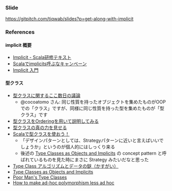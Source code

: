 ### Slide

https://gitpitch.com/tiqwab/slides?p=get-along-with-implicit

### References

#### implicit 概要

- [Implicit - Scala研修テキスト][6]
- [Scalaでimplicits呼ぶなキャンペーン][7]
- [Implicit 入門][8]

#### 型クラス

- [型クラスに関するここ数日の議論][1]
  - @cocoatomo さん: 同じ性質を持ったオブジェクトを集めたものがOOPでの「クラス」ですが、同様に同じ性質を持った型を集めたものが「型クラス」です
- [型クラスをOrderingを用いて説明してみる][2]
- [型クラスの真の力を見せる][3]
- [Scalaで型クラスを使おう！][10]
  - 「デザインパターンとしては、Strategyパターンに近いと言えばいいでしょうか」というのが個人的にはしっくり来る
  - 後述の [Type Classes as Objects and Implicits][9] の concept pattern と呼ばれているものを見た時にまさに Strategy みたいだなと思った
- [Type Class アルゴリズムとデータの鎹（かすがい）][5]
- [Type Classes as Objects and Implicits][9]
- [Poor Man's Type Classes][11]
- [How to make ad-hoc polymorphism less ad hoc][4]

[1]: https://togetter.com/li/1113557
[2]: http://kmizu.hatenablog.com/entry/2017/05/22/224622
[3]: http://kmizu.hatenablog.com/entry/2017/05/23/160923
[4]: https://people.csail.mit.edu/dnj/teaching/6898/papers/wadler88.pdf
[5]: http://xerial.org/scala-cookbook/recipes/2013/02/05/type-class
[6]: https://dwango.github.io/scala_text/implicit.html
[7]: http://kmizu.hatenablog.com/entry/2017/05/19/074149
[8]: http://gakuzzzz.github.io/slides/implicit_introduction/#1
[9]: http://ropas.snu.ac.kr/~bruno/papers/TypeClasses.pdf
[10]: https://qiita.com/kmizu/items/b656d8cf45abc442598a
[11]: http://lampwww.epfl.ch/~odersky/talks/wg2.8-boston06.pdf
